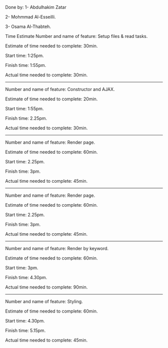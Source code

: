 Done by:
1- Abdulhakim Zatar

2- Mohmmad Al-Esseilli.

3- Osama Al-Thabteh.

Time Estimate
Number and name of feature: Setup files & read tasks.

Estimate of time needed to complete: 30min.

Start time: 1:25pm.

Finish time: 1:55pm.

Actual time needed to complete: 30min.

---------------------------------

Number and name of feature: Constructor and AJAX.

Estimate of time needed to complete: 20min.

Start time: 1:55pm.

Finish time: 2.25pm.

Actual time needed to complete: 30min.

---------------------------------

Number and name of feature: Render page.

Estimate of time needed to complete: 60min.

Start time: 2.25pm.

Finish time: 3pm.

Actual time needed to complete: 45min.

---------------------------------

Number and name of feature: Render page.

Estimate of time needed to complete: 60min.

Start time: 2.25pm.

Finish time: 3pm.

Actual time needed to complete: 45min.

---------------------------------

Number and name of feature: Render by keyword.

Estimate of time needed to complete: 60min.

Start time: 3pm.

Finish time: 4.30pm.

Actual time needed to complete: 90min.

---------------------------------

Number and name of feature: Styling.

Estimate of time needed to complete: 60min.

Start time: 4.30pm.

Finish time: 5.15pm.

Actual time needed to complete: 45min.